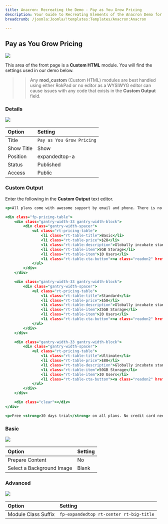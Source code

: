 ```yaml
---
title: Anacron: Recreating the Demo - Pay as You Grow Pricing
description: Your Guide to Recreating Elements of the Anacron Demo for Joomla
breadcrumb: /joomla:Joomla/!templates:Templates/Anacron:Anacron

---
```


Pay as You Grow Pricing
-----

![][demo]

This area of the front page is a **Custom HTML** module. You will find the settings used in our demo below.

>> Any **mod_custom** (Custom HTML) modules are best handled using either RokPad or no editor as a WYSIWYG editor can cause issues with any code that exists in the **Custom Output** field.

### Details

![][demo2]

| Option     | Setting                   |  
| :--------- | :------------------------ |  
| Title      | `Pay as You Grow Pricing` |  
| Show Title | Show                      |  
| Position   | expandedtop-a             |  
| Status     | Published                 |  
| Access     | Public                    |  

### Custom Output

Enter the following in the **Custom Output** text editor.

~~~ .html
<p>All plans come with awesome support by email and phone. There is no hidden fee!</p>

<div class="fp-pricing-table">
    <div class="gantry-width-33 gantry-width-block">
        <div class="gantry-width-spacer">
            <ul class="rt-pricing-table">
                <li class="rt-table-title">Basic</li>
                <li class="rt-table-price">$28</li>
                <li class="rt-table-description">Globally incubate standards compliant channels</li>
                <li class="rt-table-item">5GB Storage</li>
                <li class="rt-table-item">10 Users</li>
                <li class="rt-table-cta-button"><a class="readon2" href="#">Sign Up</a></li>
            </ul>
        </div>
    </div>

    <div class="gantry-width-33 gantry-width-block">
        <div class="gantry-width-spacer">
            <ul class="rt-pricing-table">
                <li class="rt-table-title">Standard</li>
                <li class="rt-table-price">$58</li>
                <li class="rt-table-description">Globally incubate standards compliant channels</li>
                <li class="rt-table-item">25GB Storage</li>
                <li class="rt-table-item">20 Users</li>
                <li class="rt-table-cta-button"><a class="readon2" href="#">Sign Up</a></li>
            </ul>
        </div>
    </div>

    <div class="gantry-width-33 gantry-width-block">
        <div class="gantry-width-spacer">
            <ul class="rt-pricing-table">
                <li class="rt-table-title">Ultimate</li>
                <li class="rt-table-price">$88</li>
                <li class="rt-table-description">Globally incubate standards compliant channels</li>
                <li class="rt-table-item">50GB Storage</li>
                <li class="rt-table-item">30 Users</li>
                <li class="rt-table-cta-button"><a class="readon2" href="#">Sign Up</a></li>
            </ul>   
        </div>
    </div>

    <div class="clear"></div>   
</div>

<p>Free <strong>30 days trial</strong> on all plans. No credit card needed! Need a bigger plan? <a href="#">View Professional Plan</a>.</p> 
~~~

### Basic

![][demo3]

| Option                    | Setting |  
| :------------------------ | :------ |  
| Prepare Content           | No      |  
| Select a Background Image | Blank   |

### Advanced

![][demo4]

| Option              | Setting                                 |  
| :------------------ | :-------------------------------------- |  
| Module Class Suffix | `fp-expandedtop rt-center rt-big-title` |  

[demo]: assets/demo_5.jpeg
[demo2]: assets/grow_1.jpeg
[demo3]: assets/grow_2.jpeg
[demo4]: assets/grow_3.jpeg